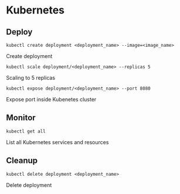 # Kubernetes

## Deploy

```kubectl create deployment <deployment_name> --image=<image_name>```

Create deployment

```kubectl scale deployment/<deployment_name> --replicas 5```

Scaling to 5 replicas

```kubectl expose deployment/<deployment_name> --port 8080```

Expose port inside Kubenetes cluster

## Monitor

```kubectl get all```

List all Kubernetes services and resources

## Cleanup

```kubectl delete deployment <deployment_name>```

Delete deployment
